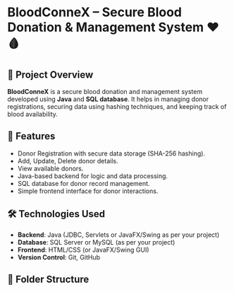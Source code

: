 # BloodConneX – Secure Blood Donation & Management System ❤️🩸

## 📌 Project Overview
**BloodConneX** is a secure blood donation and management system developed using **Java** and **SQL database**. It helps in managing donor registrations, securing data using hashing techniques, and keeping track of blood availability.

## 🚀 Features
- Donor Registration with secure data storage (SHA-256 hashing).
- Add, Update, Delete donor details.
- View available donors.
- Java-based backend for logic and data processing.
- SQL database for donor record management.
- Simple frontend interface for donor interactions.

## 🛠️ Technologies Used
- **Backend**: Java (JDBC, Servlets or JavaFX/Swing as per your project)
- **Database**: SQL Server or MySQL (as per your project)
- **Frontend**: HTML/CSS (or JavaFX/Swing GUI)
- **Version Control**: Git, GitHub

## 📂 Folder Structure
